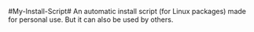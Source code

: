 #My-Install-Script#
An automatic install script (for Linux packages) made for personal use. But it can also be used by others.
